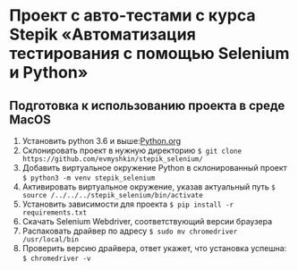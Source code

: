 # Проект с авто-тестами с курса Stepik «Автоматизация тестирования с помощью Selenium и Python»

## Подготовка к использованию проекта в среде MacOS
1. Установить python 3.6 и выше:[Python.org](https://www.python.org/downloads/)
2. Склонировать проект в нужную директорию
`$ git clone https://github.com/evmyshkin/stepik_selenium/`
3. Добавить виртуальное окружение Python в склонированный проект
`$ python3 -m venv stepik_selenium`
4. Активировать виртуальное окружение, указав актуальный путь
`$ source /../../../stepik_selenium/bin/activate`
5. Установить зависимости для проекта
`$ pip install -r requirements.txt`
6. Скачать Selenium Webdriver, соответствующий версии браузера
7. Распаковать драйвер по адресу 
`$ sudo mv chromedriver /usr/local/bin`
8. Проверить версию драйвера, ответ укажет, что установка успешна:
`$ chromedriver -v`
